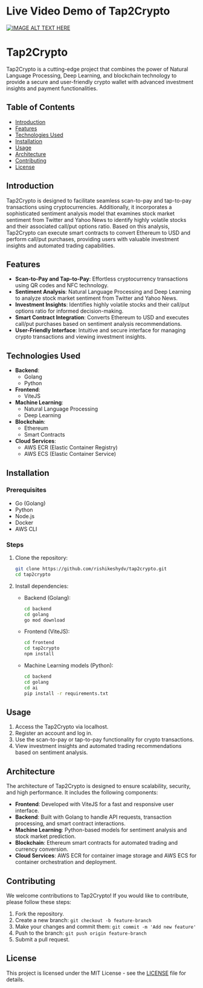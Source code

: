 # Live Video Demo of Tap2Crypto
[![IMAGE ALT TEXT HERE](https://tuberanker.com/storage/images/data/can-i-use-someone-elses-video-on-my-youtube-channel.png)](https://youtu.be/S6pFI4uNJcQ)

# Tap2Crypto

Tap2Crypto is a cutting-edge project that combines the power of Natural Language Processing, Deep Learning, and blockchain technology to provide a secure and user-friendly crypto wallet with advanced investment insights and payment functionalities.

## Table of Contents

- [Introduction](#introduction)
- [Features](#features)
- [Technologies Used](#technologies-used)
- [Installation](#installation)
- [Usage](#usage)
- [Architecture](#architecture)
- [Contributing](#contributing)
- [License](#license)

## Introduction

Tap2Crypto is designed to facilitate seamless scan-to-pay and tap-to-pay transactions using cryptocurrencies. Additionally, it incorporates a sophisticated sentiment analysis model that examines stock market sentiment from Twitter and Yahoo News to identify highly volatile stocks and their associated call/put options ratio. Based on this analysis, Tap2Crypto can execute smart contracts to convert Ethereum to USD and perform call/put purchases, providing users with valuable investment insights and automated trading capabilities.

## Features

- **Scan-to-Pay and Tap-to-Pay**: Effortless cryptocurrency transactions using QR codes and NFC technology.
- **Sentiment Analysis**: Natural Language Processing and Deep Learning to analyze stock market sentiment from Twitter and Yahoo News.
- **Investment Insights**: Identifies highly volatile stocks and their call/put options ratio for informed decision-making.
- **Smart Contract Integration**: Converts Ethereum to USD and executes call/put purchases based on sentiment analysis recommendations.
- **User-Friendly Interface**: Intuitive and secure interface for managing crypto transactions and viewing investment insights.

## Technologies Used

- **Backend**:
  - Golang
  - Python
- **Frontend**:
  - ViteJS
- **Machine Learning**:
  - Natural Language Processing
  - Deep Learning
- **Blockchain**:
  - Ethereum
  - Smart Contracts
- **Cloud Services**:
  - AWS ECR (Elastic Container Registry)
  - AWS ECS (Elastic Container Service)

## Installation

### Prerequisites

- Go (Golang)
- Python
- Node.js
- Docker
- AWS CLI

### Steps

1. Clone the repository:
   ```sh
   git clone https://github.com/rishikeshydv/tap2crypto.git
   cd tap2crypto
   ```

2. Install dependencies:

   - Backend (Golang):
     ```sh
     cd backend
     cd golang
     go mod download
     ```

   - Frontend (ViteJS):
     ```sh
     cd frontend
     cd tap2crypto
     npm install
     ```

   - Machine Learning models (Python):
     ```sh
     cd backend
     cd golang
     cd ai
     pip install -r requirements.txt
     ```
## Usage

1. Access the Tap2Crypto via localhost.
2. Register an account and log in.
3. Use the scan-to-pay or tap-to-pay functionality for crypto transactions.
4. View investment insights and automated trading recommendations based on sentiment analysis.

## Architecture

The architecture of Tap2Crypto is designed to ensure scalability, security, and high performance. It includes the following components:

- **Frontend**: Developed with ViteJS for a fast and responsive user interface.
- **Backend**: Built with Golang to handle API requests, transaction processing, and smart contract interactions.
- **Machine Learning**: Python-based models for sentiment analysis and stock market prediction.
- **Blockchain**: Ethereum smart contracts for automated trading and currency conversion.
- **Cloud Services**: AWS ECR for container image storage and AWS ECS for container orchestration and deployment.

## Contributing

We welcome contributions to Tap2Crypto! If you would like to contribute, please follow these steps:

1. Fork the repository.
2. Create a new branch: `git checkout -b feature-branch`
3. Make your changes and commit them: `git commit -m 'Add new feature'`
4. Push to the branch: `git push origin feature-branch`
5. Submit a pull request.

## License

This project is licensed under the MIT License - see the [LICENSE](LICENSE) file for details.


